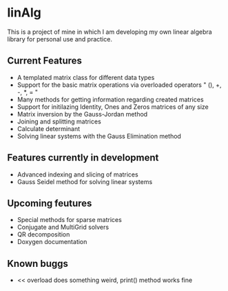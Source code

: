 # linAlg

This is a project of mine in which I am developing my own linear algebra library for personal use and practice.

## Current Features

* A templated matrix class for different data types 
* Support for the basic matrix operations via overloaded operators " (), +, -, *, = "
* Many methods for getting information regarding created matrices
* Support for initilazing Identity, Ones and Zeros matrices of any size
* Matrix inversion by the Gauss-Jordan method
* Joining and splitting matrices
* Calculate determinant
* Solving linear systems with the Gauss Elimination method

## Features currently in development

* Advanced indexing and slicing of matrices
* Gauss Seidel method for solving linear systems

## Upcoming feutures

* Special methods for sparse matrices
* Conjugate and MultiGrid solvers
* QR decomposition
* Doxygen documentation

## Known buggs
* << overload does something weird, print() method works fine
